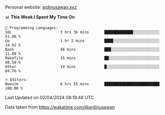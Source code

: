Personal website: [ardinusawan.xyz](https://ardinusawan.xyz)

<!--START_SECTION:waka-->
📊 **This Week I Spent My Time On** 

```text
💬 Programming Languages: 
SQL                      3 hrs 36 mins       █████████████░░░░░░░░░░░░   52.08 % 
Go                       1 hr 2 mins         ████░░░░░░░░░░░░░░░░░░░░░   14.92 % 
Bash                     46 mins             ███░░░░░░░░░░░░░░░░░░░░░░   11.09 % 
Makefile                 35 mins             ██░░░░░░░░░░░░░░░░░░░░░░░   08.58 % 
Other                    19 mins             █░░░░░░░░░░░░░░░░░░░░░░░░   04.76 % 

🔥 Editors: 
Neovim                   6 hrs 55 mins       █████████████████████████   100.00 % 
```


 Last Updated on 02/04/2024 08:19:48 UTC
<!--END_SECTION:waka-->
Data taken from https://wakatime.com/@ardinusawan
